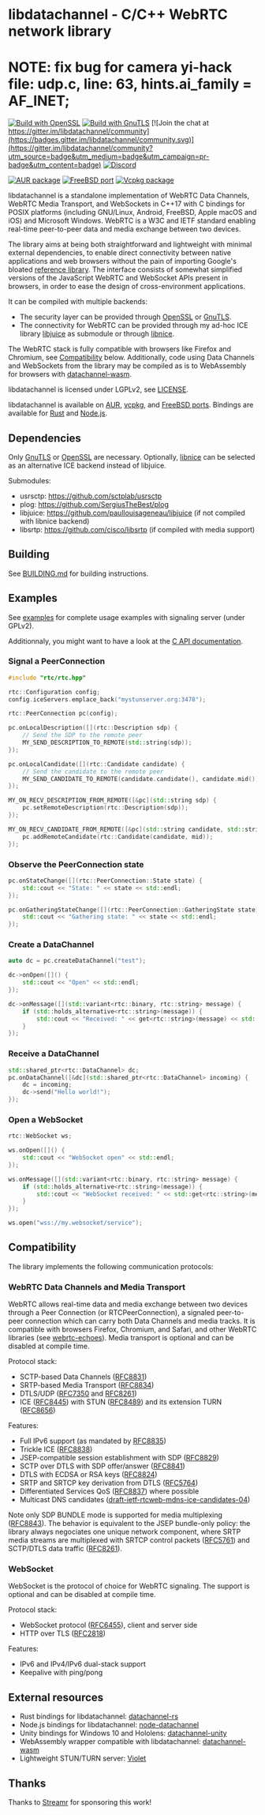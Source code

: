 # libdatachannel - C/C++ WebRTC network library

# NOTE: fix bug for camera yi-hack file: udp.c, line: 63, hints.ai_family = AF_INET;

[![Build with OpenSSL](https://github.com/paullouisageneau/libdatachannel/actions/workflows/build-openssl.yml/badge.svg)](https://github.com/paullouisageneau/libdatachannel/actions/workflows/build-openssl.yml)
[![Build with GnuTLS](https://github.com/paullouisageneau/libdatachannel/actions/workflows/build-gnutls.yml/badge.svg)](https://github.com/paullouisageneau/libdatachannel/actions/workflows/build-gnutls.yml)
[![Join the chat at https://gitter.im/libdatachannel/community](https://badges.gitter.im/libdatachannel/community.svg)](https://gitter.im/libdatachannel/community?utm_source=badge&utm_medium=badge&utm_campaign=pr-badge&utm_content=badge)
[![Discord](https://img.shields.io/discord/903257095539925006?logo=discord)](https://discord.gg/jXAP8jp3Nn)

[![AUR package](https://repology.org/badge/version-for-repo/aur/libdatachannel.svg)](https://repology.org/project/libdatachannel/versions) [![FreeBSD port](https://repology.org/badge/version-for-repo/freebsd/libdatachannel.svg)](https://repology.org/project/libdatachannel/versions) [![Vcpkg package](https://repology.org/badge/version-for-repo/vcpkg/libdatachannel.svg)](https://repology.org/project/libdatachannel/versions)

libdatachannel is a standalone implementation of WebRTC Data Channels, WebRTC Media Transport, and WebSockets in C++17 with C bindings for POSIX platforms (including GNU/Linux, Android, FreeBSD, Apple macOS and iOS) and Microsoft Windows. WebRTC is a W3C and IETF standard enabling real-time peer-to-peer data and media exchange between two devices.

The library aims at being both straightforward and lightweight with minimal external dependencies, to enable direct connectivity between native applications and web browsers without the pain of importing Google's bloated [reference library](https://webrtc.googlesource.com/src/). The interface consists of somewhat simplified versions of the JavaScript WebRTC and WebSocket APIs present in browsers, in order to ease the design of cross-environment applications.

It can be compiled with multiple backends:
- The security layer can be provided through [OpenSSL](https://www.openssl.org/) or [GnuTLS](https://www.gnutls.org/).
- The connectivity for WebRTC can be provided through my ad-hoc ICE library [libjuice](https://github.com/paullouisageneau/libjuice) as submodule or through [libnice](https://github.com/libnice/libnice).

The WebRTC stack is fully compatible with browsers like Firefox and Chromium, see [Compatibility](#Compatibility) below. Additionally, code using Data Channels and WebSockets from the library may be compiled as is to WebAssembly for browsers with [datachannel-wasm](https://github.com/paullouisageneau/datachannel-wasm).

libdatachannel is licensed under LGPLv2, see [LICENSE](https://github.com/paullouisageneau/libdatachannel/blob/master/LICENSE).

libdatachannel is available on [AUR](https://aur.archlinux.org/packages/libdatachannel/), [vcpkg](https://vcpkg.info/port/libdatachannel), and [FreeBSD ports](https://www.freshports.org/www/libdatachannel). Bindings are available for [Rust](https://crates.io/crates/datachannel) and [Node.js](https://www.npmjs.com/package/node-datachannel).

## Dependencies

Only [GnuTLS](https://www.gnutls.org/) or [OpenSSL](https://www.openssl.org/) are necessary. Optionally, [libnice](https://nice.freedesktop.org/) can be selected as an alternative ICE backend instead of libjuice.

Submodules:
- usrsctp: https://github.com/sctplab/usrsctp
- plog: https://github.com/SergiusTheBest/plog
- libjuice: https://github.com/paullouisageneau/libjuice (if not compiled with libnice backend)
- libsrtp: https://github.com/cisco/libsrtp (if compiled with media support)

## Building

See [BUILDING.md](https://github.com/paullouisageneau/libdatachannel/blob/master/BUILDING.md) for building instructions.

## Examples

See [examples](https://github.com/paullouisageneau/libdatachannel/blob/master/examples/) for complete usage examples with signaling server (under GPLv2).

Additionnaly, you might want to have a look at the [C API documentation](https://github.com/paullouisageneau/libdatachannel/blob/master/DOC.md).

### Signal a PeerConnection

```cpp
#include "rtc/rtc.hpp"
```

```cpp
rtc::Configuration config;
config.iceServers.emplace_back("mystunserver.org:3478");

rtc::PeerConnection pc(config);

pc.onLocalDescription([](rtc::Description sdp) {
    // Send the SDP to the remote peer
    MY_SEND_DESCRIPTION_TO_REMOTE(std::string(sdp));
});

pc.onLocalCandidate([](rtc::Candidate candidate) {
    // Send the candidate to the remote peer
    MY_SEND_CANDIDATE_TO_REMOTE(candidate.candidate(), candidate.mid());
});

MY_ON_RECV_DESCRIPTION_FROM_REMOTE([&pc](std::string sdp) {
    pc.setRemoteDescription(rtc::Description(sdp));
});

MY_ON_RECV_CANDIDATE_FROM_REMOTE([&pc](std::string candidate, std::string mid) {
    pc.addRemoteCandidate(rtc::Candidate(candidate, mid));
});
```

### Observe the PeerConnection state

```cpp
pc.onStateChange([](rtc::PeerConnection::State state) {
    std::cout << "State: " << state << std::endl;
});

pc.onGatheringStateChange([](rtc::PeerConnection::GatheringState state) {
    std::cout << "Gathering state: " << state << std::endl;
});
```

### Create a DataChannel

```cpp
auto dc = pc.createDataChannel("test");

dc->onOpen([]() {
    std::cout << "Open" << std::endl;
});

dc->onMessage([](std::variant<rtc::binary, rtc::string> message) {
    if (std::holds_alternative<rtc::string>(message)) {
        std::cout << "Received: " << get<rtc::string>(message) << std::endl;
    }
});
```

### Receive a DataChannel

```cpp
std::shared_ptr<rtc::DataChannel> dc;
pc.onDataChannel([&dc](std::shared_ptr<rtc::DataChannel> incoming) {
    dc = incoming;
    dc->send("Hello world!");
});
```

### Open a WebSocket

```cpp
rtc::WebSocket ws;

ws.onOpen([]() {
    std::cout << "WebSocket open" << std::endl;
});

ws.onMessage([](std::variant<rtc::binary, rtc::string> message) {
    if (std::holds_alternative<rtc::string>(message)) {
        std::cout << "WebSocket received: " << std::get<rtc::string>(message) << endl;
    }
});

ws.open("wss://my.websocket/service");
```

## Compatibility

The library implements the following communication protocols:

### WebRTC Data Channels and Media Transport

WebRTC allows real-time data and media exchange between two devices through a Peer Connection (or RTCPeerConnection), a signaled peer-to-peer connection which can carry both Data Channels and media tracks. It is compatible with browsers Firefox, Chromium, and Safari, and other WebRTC libraries (see [webrtc-echoes](https://github.com/sipsorcery/webrtc-echoes)). Media transport is optional and can be disabled at compile time.

Protocol stack:
- SCTP-based Data Channels ([RFC8831](https://tools.ietf.org/html/rfc8831))
- SRTP-based Media Transport ([RFC8834](https://tools.ietf.org/html/rfc8834))
- DTLS/UDP ([RFC7350](https://tools.ietf.org/html/rfc7350) and [RFC8261](https://tools.ietf.org/html/rfc8261))
- ICE ([RFC8445](https://tools.ietf.org/html/rfc8445)) with STUN ([RFC8489](https://tools.ietf.org/html/rfc8489)) and its extension TURN ([RFC8656](https://tools.ietf.org/html/rfc8656))

Features:
- Full IPv6 support (as mandated by [RFC8835](https://tools.ietf.org/html/rfc8835))
- Trickle ICE ([RFC8838](https://tools.ietf.org/html/rfc8838))
- JSEP-compatible session establishment with SDP ([RFC8829](https://tools.ietf.org/html/rfc8829))
- SCTP over DTLS with SDP offer/answer ([RFC8841](https://tools.ietf.org/html/rfc8841))
- DTLS with ECDSA or RSA keys ([RFC8824](https://tools.ietf.org/html/rfc8827))
- SRTP and SRTCP key derivation from DTLS ([RFC5764](https://tools.ietf.org/html/rfc5764))
- Differentiated Services QoS ([RFC8837](https://tools.ietf.org/html/rfc8837)) where possible
- Multicast DNS candidates ([draft-ietf-rtcweb-mdns-ice-candidates-04](https://tools.ietf.org/html/draft-ietf-rtcweb-mdns-ice-candidates-04))

Note only SDP BUNDLE mode is supported for media multiplexing ([RFC8843](https://tools.ietf.org/html/rfc8843)). The behavior is equivalent to the JSEP bundle-only policy: the library always negociates one unique network component, where SRTP media streams are multiplexed with SRTCP control packets ([RFC5761](https://tools.ietf.org/html/rfc5761)) and SCTP/DTLS data traffic ([RFC8261](https://tools.ietf.org/html/rfc8261)).

### WebSocket

WebSocket is the protocol of choice for WebRTC signaling. The support is optional and can be disabled at compile time.

Protocol stack:
- WebSocket protocol ([RFC6455](https://tools.ietf.org/html/rfc6455)), client and server side
- HTTP over TLS ([RFC2818](https://tools.ietf.org/html/rfc2818))

Features:
- IPv6 and IPv4/IPv6 dual-stack support
- Keepalive with ping/pong

## External resources
- Rust bindings for libdatachannel: [datachannel-rs](https://github.com/lerouxrgd/datachannel-rs)
- Node.js bindings for libdatachannel: [node-datachannel](https://github.com/murat-dogan/node-datachannel)
- Unity bindings for Windows 10 and Hololens: [datachannel-unity](https://github.com/hanseuljun/datachannel-unity)
- WebAssembly wrapper compatible with libdatachannel: [datachannel-wasm](https://github.com/paullouisageneau/datachannel-wasm)
- Lightweight STUN/TURN server: [Violet](https://github.com/paullouisageneau/violet)

## Thanks

Thanks to [Streamr](https://streamr.network/) for sponsoring this work!

